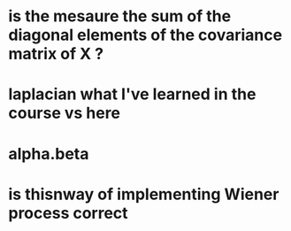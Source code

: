 # is the mesaure the sum of the diagonal elements of the covariance matrix of X ?

# laplacian what I've learned in the course vs here

# alpha.beta

# is thisnway of implementing Wiener process correct